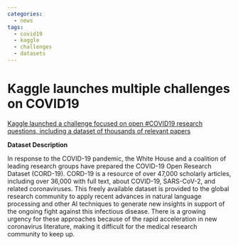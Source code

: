 ```yaml
---
categories:
  - news
tags:
  - covid19
  - kaggle
  - challenges
  - datasets
---
```


# Kaggle launches multiple challenges on COVID19

[Kaggle launched a challenge focused on open #COVID19 research questions, including a dataset of thousands of relevant papers](http://www.kaggle.com/allen-institute-for-ai/CORD-19-research-challenge)

**Dataset Description**

In response to the COVID-19 pandemic, the White House and a coalition of leading research groups have prepared the COVID-19 Open Research Dataset (CORD-19). CORD-19 is a resource of over 47,000 scholarly articles, including over 36,000 with full text, about COVID-19, SARS-CoV-2, and related coronaviruses. This freely available dataset is provided to the global research community to apply recent advances in natural language processing and other AI techniques to generate new insights in support of the ongoing fight against this infectious disease. There is a growing urgency for these approaches because of the rapid acceleration in new coronavirus literature, making it difficult for the medical research community to keep up.